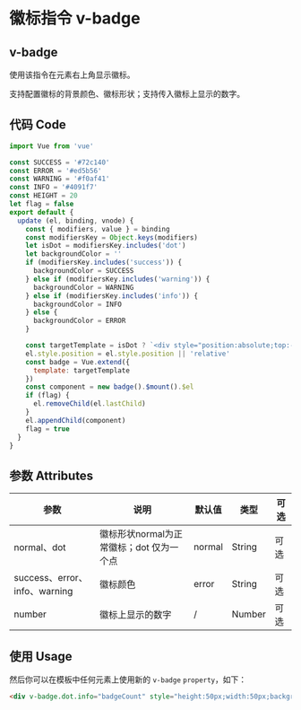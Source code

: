 # 徽标指令 v-badge

## v-badge
使用该指令在元素右上角显示徽标。

支持配置徽标的背景颜色、徽标形状；支持传入徽标上显示的数字。

## 代码 Code
```js
import Vue from 'vue'

const SUCCESS = '#72c140'
const ERROR = '#ed5b56'
const WARNING = '#f0af41'
const INFO = '#4091f7'
const HEIGHT = 20
let flag = false
export default {
  update (el, binding, vnode) {
    const { modifiers, value } = binding
    const modifiersKey = Object.keys(modifiers)
    let isDot = modifiersKey.includes('dot')
    let backgroundColor = ''
    if (modifiersKey.includes('success')) {
      backgroundColor = SUCCESS
    } else if (modifiersKey.includes('warning')) {
      backgroundColor = WARNING
    } else if (modifiersKey.includes('info')) {
      backgroundColor = INFO
    } else {
      backgroundColor = ERROR
    }

    const targetTemplate = isDot ? `<div style="position:absolute;top:-5px;right:-5px;height:10px;width:10px;border-radius:50%;background:${backgroundColor}"></div>` : `<div style="background:${backgroundColor};position:absolute;top:-${HEIGHT / 2}px;right:-${HEIGHT / 2}px;height:${HEIGHT}px;min-width:${HEIGHT}px;border-radius:${HEIGHT / 2}px;text-align:center;line-height:${HEIGHT}px;color:#fff;padding:0 5px;">${value}</div>`
    el.style.position = el.style.position || 'relative'
    const badge = Vue.extend({
      template: targetTemplate
    })
    const component = new badge().$mount().$el
    if (flag) {
      el.removeChild(el.lastChild)
    }
    el.appendChild(component)
    flag = true
  }
}
```
## 参数 Attributes
| 参数   | 说明   | 默认值 | 类型 | 可选 |
| -----   | ----   | --- | --- | --- |
| normal、dot | 徽标形状normal为正常徽标；dot 仅为一个点 | normal| String | 可选 |
| success、error、info、warning | 徽标颜色 | error | String | 可选 |
| number | 徽标上显示的数字 | / | Number | 可选 |



## 使用 Usage
然后你可以在模板中任何元素上使用新的 `v-badge` `property`，如下：

```html
<div v-badge.dot.info="badgeCount" style="height:50px;width:50px;background:#999"> </div>
```